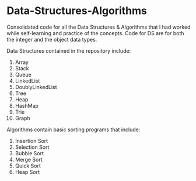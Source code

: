 # Data-Structures-Algorithms
Consolidated code for all the Data Structures & Algorithms that I had worked while self-learning and practice of the concepts. 
Code for DS are for both the integer and the object data types.

Data Structures contained in the repository include:

1. Array
2. Stack
3. Queue
4. LinkedList
5. DoublyLinkedList
6. Tree
7. Heap
8. HashMap
9. Trie
10. Graph

Algorithms contain basic sorting programs that include:

1. Insertion Sort
2. Selection Sort
3. Bubble Sort
4. Merge Sort
5. Quick Sort
6. Heap Sort

